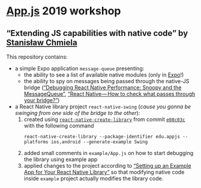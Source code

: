 # [App.js](https://appjs.co) 2019 workshop

## “Extending JS capabilities with native code” by [Stanisław Chmiela](https://github.com/sjchmiela)

This repository contains:

- a simple Expo application `message-queue` presenting:
  - the ability to see a list of available native modules (only in [Expo](https://expo.io/)!)
  - the ability to spy on messages being passed through the native-JS bridge ([“Debugging React Native Performance: Snoopy and the MessageQueue”](https://medium.com/@jondot/debugging-react-native-performance-snoopy-and-the-messagequeue-fe014cd047ac), [“React Native — How to check what passes through your bridge?”](https://blog.callstack.io/reactnative-how-to-check-what-passes-through-your-bridge-e435571ffd85))
- a React Native library project `react-native-swing` (_cause you gonna be swinging from one side of the bridge to the other_):
  1. created using [`react-native-create-library`](https://github.com/frostney/react-native-create-library) from commit [`e08c03c`](https://github.com/frostney/react-native-create-library/tree/e08c03cadf417a9fcf6a1daba0193ea58959469e) with the following command
      ```
      react-native-create-library --package-identifier edu.appjs --platforms ios,android --generate-example Swing
      ```
  2. added small comments in `example/App.js` on how to start debugging the library using example app
  3. applied changes to the project according to [“Setting up an Example App for Your React Native Library”](https://medium.com/@charpeni/setting-up-an-example-app-for-your-react-native-library-d940c5cf31e4) so that modifying native code inside `example` project actually modifies the library code.

